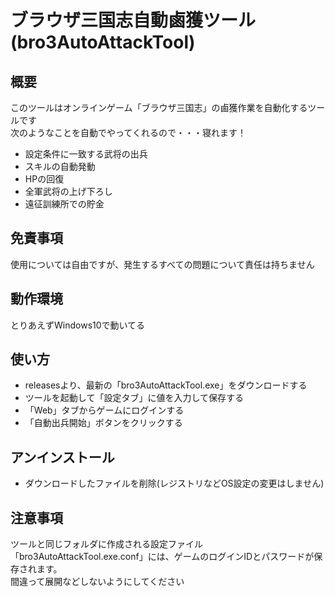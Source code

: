 # ブラウザ三国志自動鹵獲ツール(bro3AutoAttackTool)

## 概要
このツールはオンラインゲーム「ブラウザ三国志」の鹵獲作業を自動化するツールです<br>
次のようなことを自動でやってくれるので・・・寝れます！
- 設定条件に一致する武将の出兵
- スキルの自動発動
- HPの回復
- 全軍武将の上げ下ろし
- 遠征訓練所での貯金

## 免責事項
使用については自由ですが、発生するすべての問題について責任は持ちません

## 動作環境
とりあえずWindows10で動いてる

## 使い方
- releasesより、最新の「bro3AutoAttackTool.exe」をダウンロードする
- ツールを起動して「設定タブ」に値を入力して保存する
- 「Web」タブからゲームにログインする
- 「自動出兵開始」ボタンをクリックする

## アンインストール
- ダウンロードしたファイルを削除(レジストリなどOS設定の変更はしません)

## 注意事項
ツールと同じフォルダに作成される設定ファイル「bro3AutoAttackTool.exe.conf」には、ゲームのログインIDとパスワードが保存されます。<br>
間違って展開などしないようにしてください
